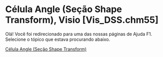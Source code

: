 
# Célula Angle (Seção Shape Transform), Visio [Vis_DSS.chm55]

Olá! Você foi redirecionado para uma das nossas páginas de Ajuda F1. Selecione o tópico que estava procurando abaixo.

[Célula Angle (Seção Shape Transform)](http://msdn.microsoft.com/library/d05a001c-9001-90d9-5028-f38b90acc53e%28Office.15%29.aspx)
